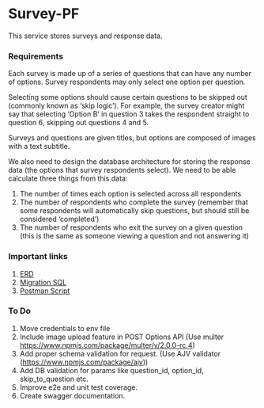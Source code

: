 # Survey-PF

This service stores surveys and response data.

### Requirements

Each survey is made up of a series of questions that can have any number of options. Survey respondents may only select one option per question.

Selecting some options should cause certain questions to be skipped out (commonly known as ‘skip logic’). For example, the survey creator might say that selecting ‘Option B’ in question 3 takes the respondent straight to question 6, skipping out questions 4 and 5.

Surveys and questions are given titles, but options are composed of images with a text subtitle.

We also need to design the database architecture for storing the response data (the options that survey respondents select). We need to be able calculate three things from this data:

1. The number of times each option is selected across all respondents
2. The number of respondents who complete the survey (remember that some respondents will automatically skip questions, but should still be considered ‘completed’)
3. The number of respondents who exit the survey on a given question (this is the same as someone viewing a question and not answering it)

### Important links

1. [ERD](https://github.com/vineeth-gopinadhan/survey-pf/blob/master/docs/ERD/er_survey_db.png)
2. [Migration SQL](https://github.com/vineeth-gopinadhan/survey-pf/blob/master/migrations/sqls/20240331122012-survey-v1-initial-migration-up.sql)
3. [Postman Script](https://github.com/vineeth-gopinadhan/survey-pf/tree/master/docs/postman)


### To Do

1. Move credentials to env file
2. Include image upload feature in POST Options API (Use multer https://www.npmjs.com/package/multer/v/2.0.0-rc.4)
3. Add proper schema validation for request. (Use AJV validator (https://www.npmjs.com/package/ajv))
4. Add DB validation for params like question_id, option_id, skip_to_question etc.
5. Improve e2e and unit test coverage.
6. Create swagger documentation.
